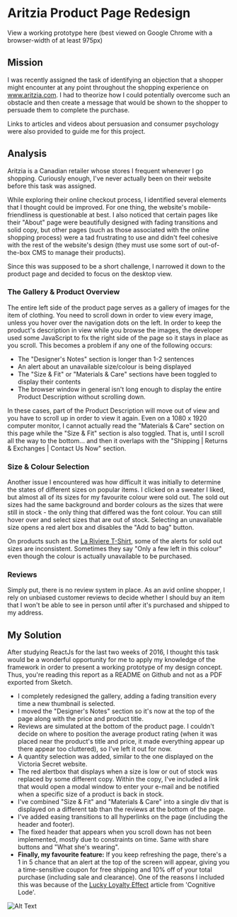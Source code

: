 # Aritzia Product Page Redesign

View a working prototype here (best viewed on Google Chrome with a browser-width of at least 975px)

## Mission

I was recently assigned the task of identifying an objection that a shopper might encounter at any point throughout the shopping experience on www.aritzia.com. I had to theorize how I could potentially overcome such an obstacle and then create a message that would be shown to the shopper to persuade them to complete the purchase.

Links to articles and videos about persuasion and consumer psychology were also provided to guide me for this project.

## Analysis
Aritzia is a Canadian retailer whose stores I frequent whenever I go shopping. Curiously enough, I've never actually been on their website before this task was assigned. 

While exploring their online checkout process, I identified several elements that I thought could be improved. For one thing, the website's mobile-friendliness is questionable at best. I also noticed that certain pages like their "About" page were beautifully designed with fading transitions and solid copy, but other pages (such as those associated with the online shopping process) were a tad frustrating to use and didn't feel cohesive with the rest of the website's design (they must use some sort of out-of-the-box CMS to manage their products).

Since this was supposed to be a short challenge, I narrowed it down to the product page and decided to focus on the desktop view.

### The Gallery & Product Overview

The entire left side of the product page serves as a gallery of images for the item of clothing. You need to scroll down in order to view every image, unless you hover over the navigation dots on the left. In order to keep the product's description in view while you browse the images, the developer used some JavaScript to fix the right side of the page so it stays in place as you scroll. This becomes a problem if any one of the following occurs:

* The "Designer's Notes" section is longer than 1-2 sentences
* An alert about an unavailable size/colour is being displayed
* The "Size & Fit" or "Materials & Care" sections have been toggled to display their contents
* The browser window in general isn't long enough to display the entire Product Description without scrolling down. 

In these cases, part of the Product Description will move out of view and you have to scroll up in order to view it again. Even on a 1080 x 1920 computer monitor, I cannot actually read the "Materials & Care" section on this page while the "Size & Fit" section is also toggled. That is, until I scroll all the way to the bottom... and then it overlaps with the "Shipping | Returns & Exchanges | Contact Us Now" section.

<Screenshot will go here>


### Size & Colour Selection

Another issue I encountered was how difficult it was initially to determine the states of different sizes on popular items. I clicked on a sweater I liked, but almost all of its sizes for my favourite colour were sold out. The sold out sizes had the same background and border colours as the sizes that were still in stock - the only thing that differed was the font colour. You can still hover over and select sizes that are out of stock. Selecting an unavailable size opens a red alert box and disables the "Add to bag" button.

On products such as the [La Riviere T-Shirt](http://www.aritzia.com/en/product/la-rivi%C3%A8re-t-shirt/61215.html?dwvar_61215_color=160), some of the alerts for sold out sizes are inconsistent. Sometimes they say "Only a few left in this colour" even though the colour is actually unavailable to be purchased.




### Reviews 

Simply put, there is no review system in place. As an avid online shopper, I rely on unbiased customer reviews to decide whether I should buy an item that I won't be able to see in person until after it's purchased and shipped to my address.


## My Solution

After studying ReactJs for the last two weeks of 2016, I thought this task would be a wonderful opportunity for me to apply my knowledge of the framework in order to present a working prototype of my design concept. Thus, you're reading this report as a README on Github and not as a PDF exported from Sketch.

* I completely redesigned the gallery, adding a fading transition every time a new thumbnail is selected.
* I moved the "Designer's Notes" section so it's now at the top of the page along with the price and product title.
* Reviews are simulated at the bottom of the product page. I couldn't decide on where to position the average product rating (when it was placed near the product's title and price, it made everything appear up there appear too cluttered), so I've left it out for now.
* A quantity selection was added, similar to the one displayed on the Victoria Secret website.
* The red alertbox that displays when a size is low or out of stock was replaced by some different copy. Within the copy, I've included a link that would open a modal window to enter your e-mail and be notified when a specific size of a product is back in stock.
* I've combined "Size & Fit" and "Materials & Care" into a single div that is displayed on a different tab than the reviews at the bottom of the page.
* I've added easing transitions to all hyperlinks on the page (including the header and footer).
* The fixed header that appears when you scroll down has not been implemented, mostly due to constraints on time. Same with share buttons and "What she's wearing".
* **Finally, my favourite feature:** If you keep refreshing the page, there's a 1 in 5 chance that an alert at the top of the screen will appear, giving you a time-sensitive coupon for free shipping and 10% off of your total purchase (including sale and clearance). One of the reasons I included this was because of the [Lucky Loyalty Effect](http://coglode.com/gems/lucky-loyalty-effect) article from 'Cognitive Lode'.

![Alt Text](https://github.com/aleciavogel/aritzia-redesign/app/public/images/couponcode.png)